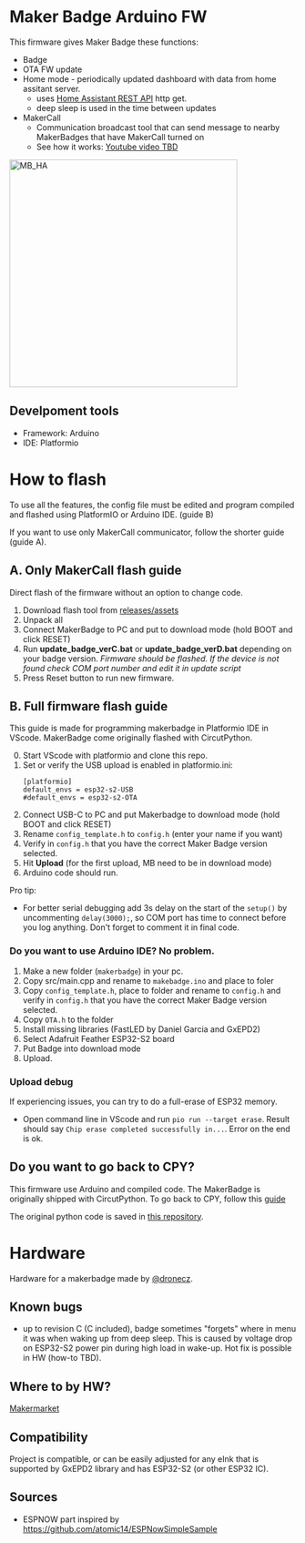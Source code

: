 # Maker Badge Arduino FW
This firmware gives Maker Badge these functions:
* Badge
* OTA FW update
* Home mode - periodically updated dashboard with data from home assitant server. 
  * uses [Home Assistant REST API](https://developers.home-assistant.io/docs/api/rest/) http get.
  * deep sleep is used in the time between updates
* MakerCall
  * Communication broadcast tool that can send message to nearby MakerBadges that have MakerCall turned on
  * See how it works: [Youtube video TBD](TBD)

<img src="https://user-images.githubusercontent.com/25552139/212756508-df7927dd-351f-4965-90e9-c199fa787e72.jpg" alt="MB_HA" title="MakerBadge Home assistant" width="400"/>

## Develpoment tools
* Framework: Arduino
* IDE: Platformio

# How to flash
To use all the features, the config file must be edited and program compiled and flashed using PlatformIO or Arduino IDE. (guide B)

If you want to use only MakerCall communicator, follow the shorter guide (guide A).

## A. Only MakerCall flash guide
Direct flash of the firmware without an option to change code.

1. Download flash tool from [releases/assets](https://github.com/Yourigh/maker_badge_fw/releases)
2. Unpack all
3. Connect MakerBadge to PC and put to download mode (hold BOOT and click RESET)
4. Run **update_badge_verC.bat** or **update_badge_verD.bat** depending on your badge version.
  *Firmware should be flashed. If the device is not found check COM port number and edit it in update script*
5. Press Reset button to run new firmware.

## B. Full firmware flash guide
This guide is made for programming makerbadge in Platformio IDE in VScode. MakerBadge come originally flashed with CircutPython. 

0. Start VScode with platformio and clone this repo.
1. Set or verify the USB upload is enabled in platformio.ini:
    ```
    [platformio]
    default_envs = esp32-s2-USB
    #default_envs = esp32-s2-OTA
    ```
2. Connect USB-C to PC and put Makerbadge to download mode (hold BOOT and click RESET)
3. Rename `config_template.h` to `config.h` (enter your name if you want)
4. Verify in `config.h` that you have the correct Maker Badge version selected.
5. Hit **Upload** (for the first upload, MB need to be in download mode)
6. Arduino code should run. 

Pro tip: 
* For better serial debugging add 3s delay on the start of the `setup()` by uncommenting `delay(3000);`, so COM port has time to connect before you log anything. Don't forget to comment it in final code. 

### Do you want to use Arduino IDE? No problem.

1. Make a new folder (`makerbadge`) in your pc.
2. Copy src/main.cpp and rename to `makebadge.ino` and place to foler
3. Copy `config_template.h`, place to folder and rename to `config.h` and verify in `config.h` that you have the correct Maker Badge version selected.
4. Copy `OTA.h` to the folder
5. Install missing libraries (FastLED by Daniel Garcia and GxEPD2)
6. Select Adafruit Feather ESP32-S2 board
7. Put Badge into download mode
8. Upload.

### Upload debug

If experiencing issues, you can try to do a full-erase of ESP32 memory.
* Open command line in VScode and run `pio run --target erase`. Result should say `Chip erase completed successfully in...`. Error on the end is ok.

## Do you want to go back to CPY?
This firmware use Arduino and compiled code. The MakerBadge is originally shipped with CircutPython. To go back to CPY, follow this [guide](https://learn.adafruit.com/adafruit-metro-esp32-s2/circuitpython)

The original python code is saved in [this repository](https://github.com/makerfaireczech/maker_badge/tree/main).

# Hardware
Hardware for a makerbadge made by [@dronecz](https://github.com/dronecz/maker_badge).

## Known bugs
* up to revision C (C included), badge sometimes "forgets" where in menu it was when waking up from deep sleep. This is caused by voltage drop on ESP32-S2 power pin during high load in wake-up. Hot fix is possible in HW (how-to TBD).

## Where to by HW? 
[Makermarket](http://makermarket.cz/)

## Compatibility
Project is compatible, or can be easily adjusted for any eInk that is supported by GxEPD2 library and has ESP32-S2 (or other ESP32 IC). 

## Sources
* ESPNOW part inspired by
https://github.com/atomic14/ESPNowSimpleSample
